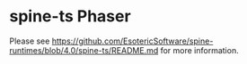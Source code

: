 # spine-ts Phaser

Please see https://github.com/EsotericSoftware/spine-runtimes/blob/4.0/spine-ts/README.md for more information.